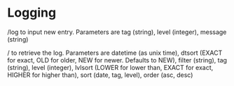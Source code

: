 # Logging

/log to input new entry. Parameters are tag (string), level (integer), message (string)

/ to retrieve the log. Parameters are datetime (as unix time), dtsort (EXACT for exact, OLD for older, NEW for newer. Defaults to NEW), filter (string), tag (string), level (integer), lvlsort (LOWER for lower than, EXACT for exact, HIGHER for higher than), sort (date, tag, level), order (asc, desc)
